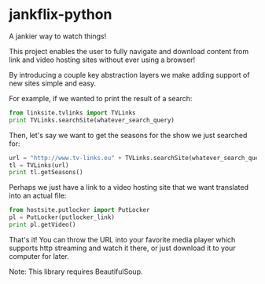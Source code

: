 jankflix-python
===============

A jankier way to watch things!

This project enables the user to fully navigate and download content from link and video hosting sites without ever using a browser!

By introducing a couple key abstraction layers we make adding support of new sites simple and easy. 

For example, if we wanted to print the result of a search:
```python
from linksite.tvlinks import TVLinks
print TVLinks.searchSite(whatever_search_query)
```

Then, let's say we want to get the seasons for the show we just searched for:
```python
url = "http://www.tv-links.eu" + TVLinks.searchSite(whatever_search_query)[0][1]
tl = TVLinks(url)
print tl.getSeasons()
```

Perhaps we just have a link to a video hosting site that we want translated into an actual file: 
```python
from hostsite.putlocker import PutLocker
pl = PutLocker(putlocker_link)
print pl.getVideo()
```
That's it! You can throw the URL into your favorite media player which supports http streaming and watch it there, or just download it to your computer for later. 

Note: This library requires BeautifulSoup.
